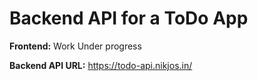 # Backend API for a ToDo App

**Frontend:** Work Under progress

**Backend API URL:** https://todo-api.nikjos.in/
